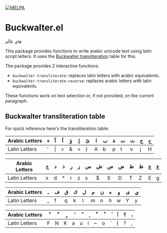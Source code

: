 [![MELPA](https://melpa.org/packages/buckwalter-badge.svg)](https://melpa.org/#/buckwalter)

Buckwalter.el
=============

هاي عَالَم

This package provides functions to write arabic unicode text using
latin script letters. It uses the [Buckwalter
transliteration](www.qamus.org/transliteration.htm) table for this.


The package provides 2 interactive functions:

* `buckwalter-transliterate`: replaces latin letters with arabic
  equivalents.
* `buckwalter-transliterate-reverse`: replaces arabic letters with
  latin equivalents.

These functions work on text selection or, if not provided, on the
current paragraph.


Buckwalter transliteration table
--------------------------------

For quick reference here's the transliteration table:


Arabic Letters | ء | آ | أ | ؤ | إ | ئ | ا | ب | ة | ت | ث | ج | ح |
---------------|---|---|---|---|---|---|---|---|---|---|---|---|---|
Latin Letters  | ' | \| | > | & | < | } | A | b | p | t | v | j | H |

Arabic Letters | خ | د | ذ | ر | ز | س | ش | ص | ض | ط | ظ | ع | غ |
---------------|---|---|---|---|---|---|---|---|---|---|---|---|---|
Latin Letters  | x | d | * | r | z | s | $ | S | D | T | Z | E | g |

Arabic Letters | ـ | ف | ق | ك | ل | م | ن | ه | و | ى | ي |
---------------|---|---|---|---|---|---|---|---|---|---|---|
Latin Letters  | _ | f | q | k | l | m | n | h | w | Y | y |


Arabic Letters | ً | ٌ | ٍ | َ | ُ | ِ | ّ | ْ | ٰ | ٱ | ؟ | ، |
---------------|---|---|---|---|---|---|---|---|---|---|---|---|
Latin Letters  | F | N | K | a | u | i | ~ | o | ` | { | ? | , |
